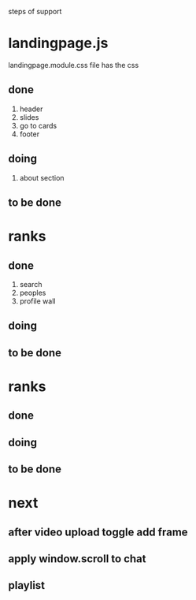 steps of support

# landingpage.js<br/>
landingpage.module.css file has the css<br/>

## done
1. header <br/>
2. slides <br/>
3. go to cards <br/>
4. footer <br/>

## doing 
1. about section <br/>

## to be done


# ranks
## done
1. search <br/>
2. peoples <br/>
3. profile wall <br/>
## doing
## to be done

# ranks
## done
## doing
## to be done


# next 

## after video upload toggle add frame
## apply window.scroll to chat
## playlist